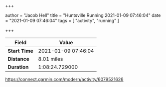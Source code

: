 +++

author = "Jacob Hell"
title = "Huntsville Running 2021-01-09 07:46:04"
date = "2021-01-09 07:46:04"
tags = [
    "activity", "running"
]

+++

<!--more-->

|Field  |Value  |
|--- | --- |
|**Start Time**|2021-01-09 07:46:04|
|**Distance**|8.01 miles|
|**Duration**|1:08:24.729000|

https://connect.garmin.com/modern/activity/6079521626